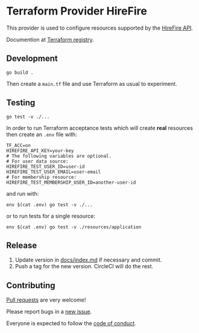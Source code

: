 # Terraform Provider HireFire

This provider is used to configure resources supported by the [HireFire API].

Documention at [Terraform registry].

[HireFire API]: https://docs.hirefire.io/
[Terraform registry]: https://registry.terraform.io/providers/carwow/hirefire/latest/docs


Development
---

    go build .

Then create a `main.tf` file and use Terraform as usual to experiment.


Testing
---

    go test -v ./...

In order to run Terraform acceptance tests which will create **real** resources
then create an `.env` file with:

    TF_ACC=on
    HIREFIRE_API_KEY=your-key
    # The following variables are optional.
    # For user data source:
    HIREFIRE_TEST_USER_ID=user-id
    HIREFIRE_TEST_USER_EMAIL=user-email
    # For membership resource:
    HIREFIRE_TEST_MEMBERSHIP_USER_ID=another-user-id

and run with:

    env $(cat .env) go test -v ./...

or to run tests for a single resource:

    env $(cat .env) go test -v ./resources/application


Release
---

1. Update version in [docs/index.md] if necessary and commit.
2. Push a tag for the new version. CircleCI will do the rest.

[docs/index.md]: https://github.com/carwow/terraform-provider-hirefire/blob/master/docs/index.md


Contributing
---

[Pull requests] are very welcome!

Please report bugs in a [new issue].

Everyone is expected to follow the [code of conduct].

[Pull requests]: https://github.com/carwow/terraform-provider-hirefire/pulls
[new issue]: https://github.com/carwow/terraform-provider-hirefire/issues/new
[code of conduct]: https://github.com/carwow/terraform-provider-hirefire/tree/master/CODE_OF_CONDUCT.md
